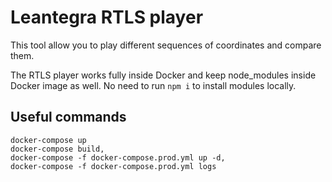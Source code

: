 # Leantegra RTLS player

This tool allow you to play different sequences of coordinates and compare them.

The RTLS player works fully inside Docker and keep node_modules inside Docker image as well. No need to run `npm i` to install modules locally.


## Useful commands

```
docker-compose up
docker-compose build,
docker-compose -f docker-compose.prod.yml up -d,
docker-compose -f docker-compose.prod.yml logs
```
